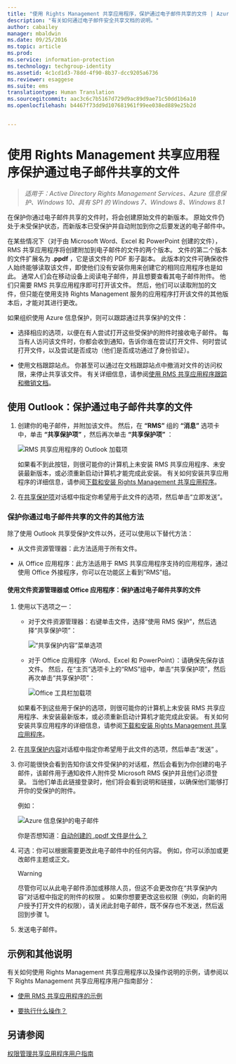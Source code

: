```yaml
---
title: "使用 Rights Management 共享应用程序，保护通过电子邮件共享的文件 | Azure 信息保护"
description: "有关如何通过电子邮件安全共享文档的说明。"
author: cabailey
manager: mbaldwin
ms.date: 09/25/2016
ms.topic: article
ms.prod: 
ms.service: information-protection
ms.technology: techgroup-identity
ms.assetid: 4c1cd1d3-78dd-4f90-8b37-dcc9205a6736
ms.reviewer: esaggese
ms.suite: ems
translationtype: Human Translation
ms.sourcegitcommit: aac3c6c7b5167d729d9ac89d9ae71c50dd1b6a10
ms.openlocfilehash: b4467f73dd9d107681961f99ee038ed889e25b2d


---
```


# 使用 Rights Management 共享应用程序保护通过电子邮件共享的文件

>*适用于：Active Directory Rights Management Services、Azure 信息保护、Windows 10、具有 SP1 的 Windows 7、Windows 8、Windows 8.1*

在保护你通过电子邮件共享的文件时，将会创建原始文件的新版本。 原始文件仍处于未受保护状态，而新版本已受保护并自动附加到你之后要发送的电子邮件中。

在某些情况下（对于由 Microsoft Word、Excel 和 PowerPoint 创建的文件），RMS 共享应用程序将创建附加到电子邮件的文件的两个版本。 文件的第二个版本的文件扩展名为 **.ppdf** ，它是该文件的 PDF 影子副本。 此版本的文件可确保收件人始终能够读取该文件，即使他们没有安装你用来创建它的相同应用程序也是如此。 通常人们会在移动设备上阅读电子邮件，并且想要查看其电子邮件附件。 他们只需要 RMS 共享应用程序即可打开该文件。 然后，他们可以读取附加的文件，但只能在使用支持 Rights Management 服务的应用程序打开该文件的其他版本后，才能对其进行更改。

如果组织使用 Azure 信息保护，则可以跟踪通过共享保护的文件：

-   选择相应的选项，以便在有人尝试打开这些受保护的附件时接收电子邮件。 每当有人访问该文件时，你都会收到通知，告诉你谁在尝试打开文件、何时尝试打开文件，以及尝试是否成功（他们是否成功通过了身份验证）。

-   使用文档跟踪站点。 你甚至可以通过在文档跟踪站点中撤消对文件的访问权限，来停止共享该文件。 有关详细信息，请参阅[使用 RMS 共享应用程序跟踪和撤销文档](sharing-app-track-revoke.md)。

## 使用 Outlook：保护通过电子邮件共享的文件

1.  创建你的电子邮件，并附加该文件。 然后，在 **“RMS”** 组的 **“消息”** 选项卡中，单击 **“共享保护项”** ，然后再次单击 **“共享保护项”** ：

    ![RMS 共享应用程序的 Outlook 加载项](../media/ADRMS_MSRMSApp_SP_OutlookToolbar.png)

    如果看不到此按钮，则很可能你的计算机上未安装 RMS 共享应用程序、未安装最新版本，或必须重新启动计算机才能完成此安装。 有关如何安装共享应用程序的详细信息，请参阅[下载和安装 Rights Management 共享应用程序](install-sharing-app.md)。

2.  在[共享保护项](sharing-app-dialog-box.md)对话框中指定你希望用于此文件的选项，然后单击“立即发送”。

### 保护你通过电子邮件共享的文件的其他方法
除了使用 Outlook 共享受保护文件以外，还可以使用以下替代方法：

-   从文件资源管理器：此方法适用于所有文件。

-   从 Office 应用程序：此方法适用于 RMS 共享应用程序支持的应用程序，通过使用 Office 外接程序，你可以在功能区上看到“RMS”组。

#### 使用文件资源管理器或 Office 应用程序：保护通过电子邮件共享的文件

1.  使用以下选项之一：

    -   对于文件资源管理器：右键单击文件，选择“使用 RMS 保护”，然后选择“共享保护项”：

        ![“共享保护内容”菜单选项](../media/ADRMS_MSRMSApp_ShareProtectedMenu.png)

    -   对于 Office 应用程序（Word、Excel 和 PowerPoint）：请确保先保存该文件。 然后，在“主页”选项卡上的“RMS”组中，单击“共享保护项”，然后再次单击“共享保护项”：

        ![Office 工具栏加载项](../media/ADRMS_MSRMSApp_SP_OfficeToolbar.png)

    如果看不到这些用于保护的选项，则很可能你的计算机上未安装 RMS 共享应用程序、未安装最新版本，或必须重新启动计算机才能完成此安装。 有关如何安装共享应用程序的详细信息，请参阅[下载和安装 Rights Management 共享应用程序](install-sharing-app.md)。

2.  在[共享保护内容](sharing-app-dialog-box.md)对话框中指定你希望用于此文件的选项，然后单击“发送” 。

3.  你可能很快会看到告知你该文件受保护的对话框，然后会看到为你创建的电子邮件，该邮件用于通知收件人附件受 Microsoft RMS 保护并且他们必须登录。 当他们单击此链接登录时，他们将会看到说明和链接，以确保他们能够打开你的受保护的附件。

    例如：

    ![Azure 信息保护的电子邮件](../media/ADRMS_MSRMSApp_EmailMessage.PNG)

    你是否想知道：[自动创建的 .ppdf 文件是什么？](sharing-app-dialog-box.md#what-s-the-ppdf-file-that-s-automatically-created)

4.  可选：你可以根据需要更改此电子邮件中的任何内容。 例如，你可以添加或更改邮件主题或正文。

    > [!WARNING]
    > 尽管你可以从此电子邮件添加或移除人员，但这不会更改你在“共享保护内容”对话框中指定的附件的权限  。 如果你想要更改这些权限（例如，向新的用户授予打开文件的权限），请关闭此封电子邮件，既不保存也不发送，然后返回到步骤 1。

5.  发送电子邮件。

## 示例和其他说明
有关如何使用 Rights Management 共享应用程序以及操作说明的示例，请参阅以下 Rights Management 共享应用程序用户指南部分：

-   [使用 RMS 共享应用程序的示例](sharing-app-user-guide.md#examples-for-using-the-rms-sharing-application)

-   [要执行什么操作？](sharing-app-user-guide.md#what-do-you-want-to-do)

## 另请参阅
[权限管理共享应用程序用户指南](sharing-app-user-guide.md)



<!--HONumber=Sep16_HO4-->


